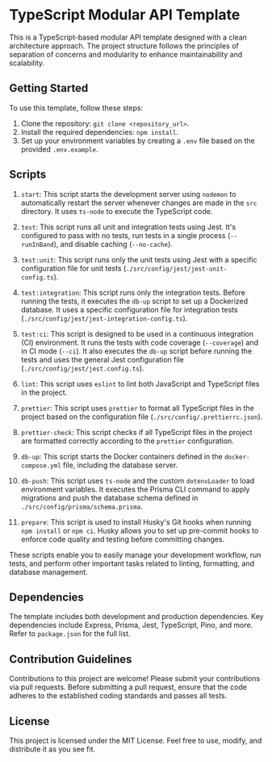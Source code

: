 # TypeScript Modular API Template

This is a TypeScript-based modular API template designed with a clean architecture approach. The project structure follows the principles of separation of concerns and modularity to enhance maintainability and scalability.

## Getting Started

To use this template, follow these steps:

1. Clone the repository: `git clone <repository_url>`.
2. Install the required dependencies: `npm install`.
3. Set up your environment variables by creating a `.env` file based on the provided `.env.example`.

## Scripts

1. `start`: This script starts the development server using `nodemon` to automatically restart the server whenever changes are made in the `src` directory. It uses `ts-node` to execute the TypeScript code.

2. `test`: This script runs all unit and integration tests using Jest. It's configured to pass with no tests, run tests in a single process (`--runInBand`), and disable caching (`--no-cache`).

3. `test:unit`: This script runs only the unit tests using Jest with a specific configuration file for unit tests (`./src/config/jest/jest-unit-config.ts`).

4. `test:integration`: This script runs only the integration tests. Before running the tests, it executes the `db-up` script to set up a Dockerized database. It uses a specific configuration file for integration tests (`./src/config/jest/jest-integration-config.ts`).

5. `test:ci`: This script is designed to be used in a continuous integration (CI) environment. It runs the tests with code coverage (`--coverage`) and in CI mode (`--ci`). It also executes the `db-up` script before running the tests and uses the general Jest configuration file (`./src/config/jest/jest.config.ts`).

6. `lint`: This script uses `eslint` to lint both JavaScript and TypeScript files in the project.

7. `prettier`: This script uses `prettier` to format all TypeScript files in the project based on the configuration file (`./src/config/.prettierrc.json`).

8. `prettier-check`: This script checks if all TypeScript files in the project are formatted correctly according to the `prettier` configuration.

9. `db-up`: This script starts the Docker containers defined in the `docker-compose.yml` file, including the database server.

10. `db-push`: This script uses `ts-node` and the custom `dotenvLoader` to load environment variables. It executes the Prisma CLI command to apply migrations and push the database schema defined in `./src/config/prisma/schema.prisma`.

11. `prepare`: This script is used to install Husky's Git hooks when running `npm install` or `npm ci`. Husky allows you to set up pre-commit hooks to enforce code quality and testing before committing changes.

These scripts enable you to easily manage your development workflow, run tests, and perform other important tasks related to linting, formatting, and database management.

## Dependencies

The template includes both development and production dependencies. Key dependencies include Express, Prisma, Jest, TypeScript, Pino, and more. Refer to `package.json` for the full list.

## Contribution Guidelines

Contributions to this project are welcome! Please submit your contributions via pull requests. Before submitting a pull request, ensure that the code adheres to the established coding standards and passes all tests.

## License

This project is licensed under the MIT License. Feel free to use, modify, and distribute it as you see fit.
